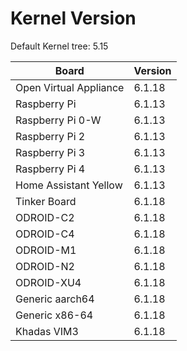 
# Kernel Version

Default Kernel tree: 5.15

| Board | Version |
|-------|---------|
| Open Virtual Appliance | 6.1.18 |
| Raspberry Pi | 6.1.13 |
| Raspberry Pi 0-W | 6.1.13 |
| Raspberry Pi 2 | 6.1.13 |
| Raspberry Pi 3 | 6.1.13 |
| Raspberry Pi 4 | 6.1.13 |
| Home Assistant Yellow | 6.1.13 |
| Tinker Board | 6.1.18 |
| ODROID-C2 | 6.1.18 |
| ODROID-C4 | 6.1.18 |
| ODROID-M1 | 6.1.18 |
| ODROID-N2 | 6.1.18 |
| ODROID-XU4 | 6.1.18 |
| Generic aarch64 | 6.1.18 |
| Generic x86-64 | 6.1.18 |
| Khadas VIM3 | 6.1.18 |
